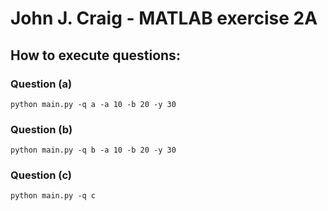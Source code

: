 # John J. Craig - MATLAB exercise 2A

## How to execute questions:

### Question (a)

`python main.py -q a -a 10 -b 20 -y 30`

### Question (b)

`python main.py -q b -a 10 -b 20 -y 30`

### Question (c)

`python main.py -q c`

